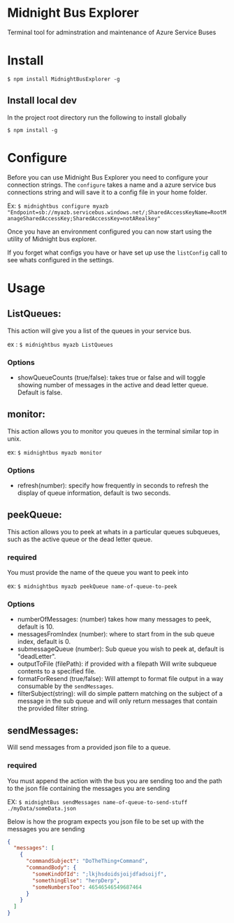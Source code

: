 # Midnight Bus Explorer
Terminal tool for adminstration and maintenance of Azure Service Buses 

# Install

`$ npm install MidnightBusExplorer -g` 

## Install local dev

In the project root directory run the following to install globally

`$ npm install -g ` 

# Configure

Before you can use Midnight Bus Explorer you need to configure your connection strings. The `configure` takes a name and a azure service bus connections string and will save it to a config file in your home folder. 

Ex: `$ midnightbus configure myazb "Endpoint=sb://myazb.servicebus.windows.net/;SharedAccessKeyName=RootManageSharedAccessKey;SharedAccessKey=notARealkey"`

Once you have an environment configured you can now start using the utility of Midnight bus explorer.

If you forget what configs you have or have set up use the `listConfig` call to see whats configured in the settings.

# Usage

## ListQueues:

This action will give you a list of the queues in your service bus. 

ex : `$ midnightbus myazb ListQueues` 

### Options

- showQueueCounts (true/false): takes true or false and will toggle showing number of messages in the active and dead letter queue. Default is false. 

## monitor:

This action allows you to monitor you queues in the terminal similar top in unix. 

ex: `$ midnightbus myazb monitor` 

### Options

- refresh(number): specify how frequently in seconds to refresh the display of queue information, default is two seconds. 

## peekQueue:

This action allows you to peek at whats in a particular queues subqueues, such as the active queue or the dead letter queue. 

### required

You must provide the name of the queue you want to peek into

ex: `$ midnightbus myazb peekQueue name-of-queue-to-peek` 

### Options 

- numberOfMessages: (number) takes how many messages to peek, default is 10. 
- messagesFromIndex (number): where to start from in the sub queue index, default is 0. 
- submessageQueue (number): Sub queue you wish to peek at, default is "deadLetter". 
- outputToFile (filePath): if provided with a filepath Will write subqueue contents to a specified file. 
- formatForResend (true/false): Will attempt to format file output in a way consumable by the `sendMessages`.
- filterSubject(string): will do simple pattern matching on the subject of a message in the sub queue and will only return messages that contain the provided filter string.

## sendMessages:

Will send messages from a provided json file to a queue. 

### required 

You must append the action with the bus you are sending too and the path to the json file containing the messages you are sending

EX: `$ midnightBus sendMessages name-of-queue-to-send-stuff ./myData/someData.json` 

Below is how the program expects you json file to be set up with the messages you are sending

```json
{
  "messages": [
    {
      "commandSubject": "DoTheThing+Command",
      "commandBody": {
        "someKindOfId": ";lkjhsdoidsjoijdfadsoijf",
        "somethingElse": "herpDerp",
        "someNumbersToo": 46546546549687464
      }
    }
  ]
}
```














